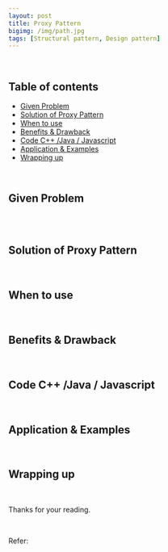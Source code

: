 ```yaml
---
layout: post
title: Proxy Pattern
bigimg: /img/path.jpg
tags: [Structural pattern, Design pattern]
---
```


<br>

## Table of contents
- [Given Problem](#given-problem)
- [Solution of Proxy Pattern](#solution-of-proxy-pattern)
- [When to use](#when-to-use)
- [Benefits & Drawback](#benefits-&-drawback)
- [Code C++ /Java / Javascript](#code-c++-java-javascript)
- [Application & Examples](#application-&-examples)
- [Wrapping up](#wrapping-up)


<br>

## Given Problem 

![]()





<br>

## Solution of Proxy Pattern



<br>

## When to use



<br>

## Benefits & Drawback



<br>

## Code C++ /Java / Javascript



<br>

## Application & Examples



<br>

## Wrapping up





<br>

Thanks for your reading.

<br>

Refer: 


